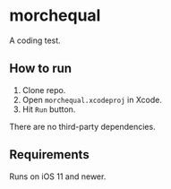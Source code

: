 # morchequal

A coding test.

## How to run

1. Clone repo.
2. Open `morchequal.xcodeproj` in Xcode.
3. Hit `Run` button.

There are no third-party dependencies.

## Requirements

Runs on iOS 11 and newer.
